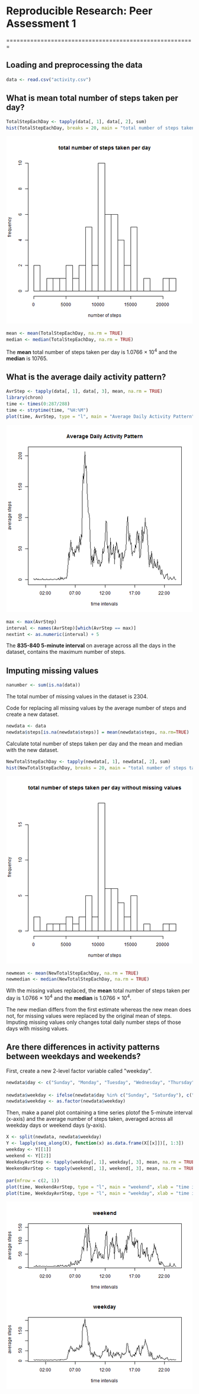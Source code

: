# Reproducible Research: Peer Assessment 1
=======================================================

## Loading and preprocessing the data


```r
data <- read.csv("activity.csv")
```



## What is mean total number of steps taken per day?


```r
TotalStepEachDay <- tapply(data[, 1], data[, 2], sum)
hist(TotalStepEachDay, breaks = 20, main = "total number of steps taken per day", xlab = "number of steps", ylab = "frequency")
```

![plot of chunk unnamed-chunk-2](figure/unnamed-chunk-2.png) 

```r
mean <- mean(TotalStepEachDay, na.rm = TRUE)
median <- median(TotalStepEachDay, na.rm = TRUE)
```

The <b>mean</b> total number of steps taken per day is 1.0766 &times; 10<sup>4</sup> and the <b>median</b> is 10765.



## What is the average daily activity pattern?


```r
AvrStep <- tapply(data[, 1], data[, 3], mean, na.rm = TRUE)
library(chron)
time <- times(0:287/288)
time <- strptime(time, "%H:%M")
plot(time, AvrStep, type = "l", main = "Average Daily Activity Pattern", xlab = "time intervals", ylab = "average steps")
```

![plot of chunk unnamed-chunk-3](figure/unnamed-chunk-3.png) 

```r
max <- max(AvrStep)
interval <- names(AvrStep)[which(AvrStep == max)]
nextint <- as.numeric(interval) + 5
```

The <b>835-840 5-minute interval</b> on average across all the days in the dataset, contains the maximum number of steps.


## Imputing missing values


```r
nanumber <- sum(is.na(data))
```

The total number of missing values in the dataset is 2304.

Code for replacing all missing values by the average number of steps and create a new dataset. 

```r
newdata <- data
newdata$steps[is.na(newdata$steps)] = mean(newdata$steps, na.rm=TRUE)
```


Calculate total number of steps taken per day and the mean and median with the new dataset.

```r
NewTotalStepEachDay <- tapply(newdata[, 1], newdata[, 2], sum)
hist(NewTotalStepEachDay, breaks = 20, main = "total number of steps taken per day without missing values", xlab = "number of steps", ylab = "frequency")
```

![plot of chunk unnamed-chunk-6](figure/unnamed-chunk-6.png) 

```r
newmean <- mean(NewTotalStepEachDay, na.rm = TRUE)
newmedian <- median(NewTotalStepEachDay, na.rm = TRUE)
```

WIh the missing values replaced, the <b>mean</b> total number of steps taken per day is 1.0766 &times; 10<sup>4</sup> and the <b>median</b> is 1.0766 &times; 10<sup>4</sup>.

The new median differs from the first estimate whereas the new mean does not, for missing values were replaced by the original mean of steps. Imputing missing values only changes total daily number steps of those days with missing values. 




## Are there differences in activity patterns between weekdays and weekends?

First, create a new 2-level factor variable called "weekday".

```r
newdata$day <- c("Sunday", "Monday", "Tuesday", "Wednesday", "Thursday", "Friday", "Saturday")[as.POSIXlt(newdata$date)$wday + 1]

newdata$weekday <- ifelse(newdata$day %in% c("Sunday", "Saturday"), c("weekend"), c("weekday"))
newdata$weekday <- as.factor(newdata$weekday)
```


Then, make a panel plot containing a time series plotof the 5-minute interval (x-axis) and the average number of steps taken, averaged across all weekday days or weekend days (y-axis).

```r
X <- split(newdata, newdata$weekday)
Y <- lapply(seq_along(X), function(x) as.data.frame(X[[x]])[, 1:3])
weekday <- Y[[1]]
weekend <- Y[[2]]
WeekdayAvrStep <- tapply(weekday[, 1], weekday[, 3], mean, na.rm = TRUE)
WeekendAvrStep <- tapply(weekend[, 1], weekend[, 3], mean, na.rm = TRUE)

par(mfrow = c(2, 1))
plot(time, WeekendAvrStep, type = "l", main = "weekend", xlab = "time intervals", ylab = "average steps")
plot(time, WeekdayAvrStep, type = "l", main = "weekday", xlab = "time intervals", ylab = "average steps")
```

![plot of chunk unnamed-chunk-8](figure/unnamed-chunk-8.png) 


